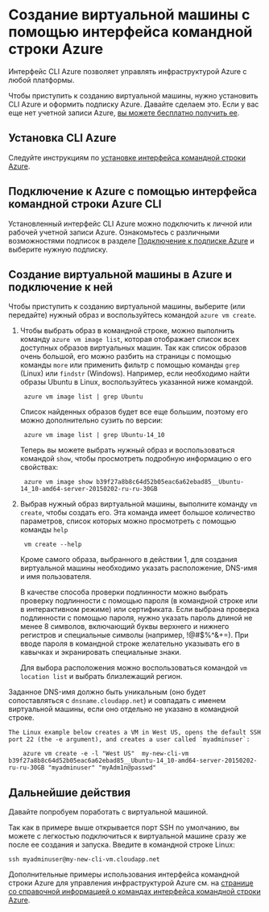 <properties
   pageTitle="Как создать виртуальную машину Azure с помощью интерфейса CLI Azure | Microsoft Azure"
   description="В этой статье описано, как установить интерфейс CLI Azure на любой платформе, как его использовать для подключения к учетной записи Azure и как с его помощью создавать виртуальные машины."
   services="virtual-machines"
   documentationCenter="virtual-machines"
   authors="dlepow"
   manager="timlt"
   editor="tysonn"/>

<tags
   ms.service="virtual-machines"
   ms.devlang="na"
   ms.topic="article"
   ms.tgt_pltfrm="command-line-interface"
   ms.workload="infrastructure-services"
   ms.date="06/09/2015"
   ms.author="danlep"/>

# Создание виртуальной машины с помощью интерфейса командной строки Azure
Интерфейс CLI Azure позволяет управлять инфраструктурой Azure с любой платформы.

Чтобы приступить к созданию виртуальной машины, нужно установить CLI Azure и оформить подписку Azure. Давайте сделаем это. Если у вас еще нет учетной записи Azure, [вы можете бесплатно получить ее](http://azure.microsoft.com/pricing/free-trial/).

## Установка CLI Azure

Следуйте инструкциям по [установке интерфейса командной строки Azure](../xplat-cli.md#install).

## Подключение к Azure с помощью интерфейса командной строки Azure CLI

Установленный интерфейс CLI Azure можно подключить к личной или рабочей учетной записи Azure. Ознакомьтесь с различными возможностями подписок в разделе [Подключение к подписке Azure](../xplat-cli.md#configure) и выберите нужную подписку.

## Создание виртуальной машины в Azure и подключение к ней

Чтобы приступить к созданию виртуальной машины, выберите (или передайте) нужный образ и воспользуйтесь командой `azure vm create`.

1. Чтобы выбрать образ в командной строке, можно выполнить команду `azure vm image list`, которая отображает список всех доступных образов виртуальных машин. Так как список образов очень большой, его можно разбить на страницы с помощью команды `more` или применить фильтр с помощью команды `grep` (Linux) или `findstr` (Windows). Например, если необходимо найти образы Ubuntu в Linux, воспользуйтесь указанной ниже командой.

        azure vm image list | grep Ubuntu

    Список найденных образов будет все еще большим, поэтому его можно дополнительно сузить по версии:

        azure vm image list | grep Ubuntu-14_10

    Теперь вы можете выбрать нужный образ и воспользоваться командой `show`, чтобы просмотреть подробную информацию о его свойствах:

        azure vm image show b39f27a8b8c64d52b05eac6a62ebad85__Ubuntu-14_10-amd64-server-20150202-ru-ru-30GB

2. Выбрав нужный образ виртуальной машины, выполните команду `vm create`, чтобы создать его. Эта команда имеет большое количество параметров, список которых можно просмотреть с помощью команды `help`

        vm create --help

    Кроме самого образа, выбранного в действии 1, для создания виртуальной машины необходимо указать расположение, DNS-имя и имя пользователя.

    В качестве способа проверки подлинности можно выбрать проверку подлинности с помощью пароля (в командной строке или в интерактивном режиме) или сертификата. Если выбрана проверка подлинности с помощью пароля, нужно указать пароль длиной не менее 8 символов, включающий буквы верхнего и нижнего регистров и специальные символы (например, !@#$%^&+=). При вводе пароля в командной строке желательно указывать его в кавычках и экранировать специальные знаки.

    Для выбора расположения можно воспользоваться командой `vm location list` и выбрать близлежащий регион.

  Заданное DNS-имя должно быть уникальным (оно будет сопоставляться с `dnsname.cloudapp.net`) и совпадать с именем виртуальной машины, если оно отдельно не указано в командной строке.

    The Linux example below creates a VM in West US, opens the default SSH port 22 (the -e argument), and creates a user called `myadminuser`:

        azure vm create -e -l "West US"  my-new-cli-vm b39f27a8b8c64d52b05eac6a62ebad85__Ubuntu-14_10-amd64-server-20150202-ru-ru-30GB "myadminuser" "myAdm1n@passwd"

## Дальнейшие действия

Давайте попробуем поработать с виртуальной машиной.

Так как в примере выше открывается порт SSH по умолчанию, вы можете с легкостью подключиться к виртуальной машине сразу же после ее создания и запуска. Введите в командной строке Linux:

    ssh myadminuser@my-new-cli-vm.cloudapp.net

Дополнительные примеры использования интерфейса командной строки Azure для управления инфраструктурой Azure см. на [странице со справочной информацией о командах интерфейса командной строки Azure](../virtual-machines-command-line-tools.md).

<!--Image references-->
[5]: ./media/markdown-template-for-new-articles/octocats.png

<!---HONumber=August15_HO6-->